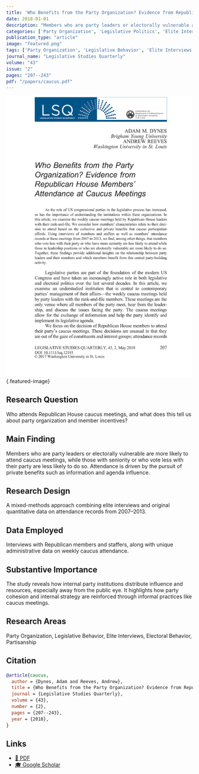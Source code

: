 ```yaml
---
title: 'Who Benefits from the Party Organization? Evidence from Republican House Members'' Attendance at Caucus Meetings'
date: 2018-01-01
description: "Members who are party leaders or electorally vulnerable are more likely to attend caucus meetings, while those with seniority or who vote less with their party are less likely to do so. Attendance is driven by the pursuit of private benefits such as information and agenda influence."
categories: ['Party Organization', 'Legislative Politics', 'Elite Interviews', 'Electoral Politics', 'Partisanship']
publication_type: "article"
image: "featured.png"
tags: ['Party Organization', 'Legislative Behavior', 'Elite Interviews', 'Electoral Behavior', 'Partisanship']
journal_name: "Legislative Studies Quarterly"
volume: "43"
issue: "2"
pages: "207--243"
pdf: "/papers/caucus.pdf"
---
```


![Featured image](featured.png){.featured-image}

## Research Question

Who attends Republican House caucus meetings, and what does this tell us about party organization and member incentives?

## Main Finding

Members who are party leaders or electorally vulnerable are more likely to attend caucus meetings, while those with seniority or who vote less with their party are less likely to do so. Attendance is driven by the pursuit of private benefits such as information and agenda influence.

## Research Design

A mixed-methods approach combining elite interviews and original quantitative data on attendance records from 2007–2013.

## Data Employed

Interviews with Republican members and staffers, along with unique administrative data on weekly caucus attendance.

## Substantive Importance

The study reveals how internal party institutions distribute influence and resources, especially away from the public eye. It highlights how party cohesion and internal strategy are reinforced through informal practices like caucus meetings.

## Research Areas

Party Organization, Legislative Behavior, Elite Interviews, Electoral Behavior, Partisanship

## Citation

```bibtex
@article{caucus,
  author = {Dynes, Adam and Reeves, Andrew},
  title = {Who Benefits from the Party Organization? Evidence from Republican House Members' Attendance at Caucus Meetings},
  journal = {Legislative Studies Quarterly},
  volume = {43},
  number = {2},
  pages = {207--243},
  year = {2018},
}
```

## Links

- [📄 PDF](/papers/caucus.pdf)
- [🎓 Google Scholar](https://scholar.google.com/scholar?q=Who%20Benefits%20from%20the%20Party%20Organization%3F%20Evidence%20from%20Republican%20House%20Members%27%20Attendance%20at%20Caucus%20Meetings)